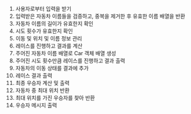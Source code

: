 1. 사용자로부터 입력을 받기
2. 입력받은 자동차 이름들을 검증하고, 중복을 제거한 후 유효한 이름 배열을 반환
3. 자동차 이름의 길이가 유효한지 확인
4. 시도 횟수가 유효한지 확인
5. 이동 및 위치 및 이름 정보 관리
6. 레이스를 진행하고 결과를 계산
7. 주어진 자동차 이름 배열로 Car 객체 배열 생성
8. 주어진 시도 횟수만큼 레이스를 진행하고 결과 출력
9. 자동차의 이동 상태를 결과에 추가
10. 레이스 결과 출력
11. 최종 우승자 계산 및 출력
12. 자동차 중 최대 위치 반환
13. 최대 위치를 가진 우승자를 찾아 반환
14. 우승자 메시지 출력